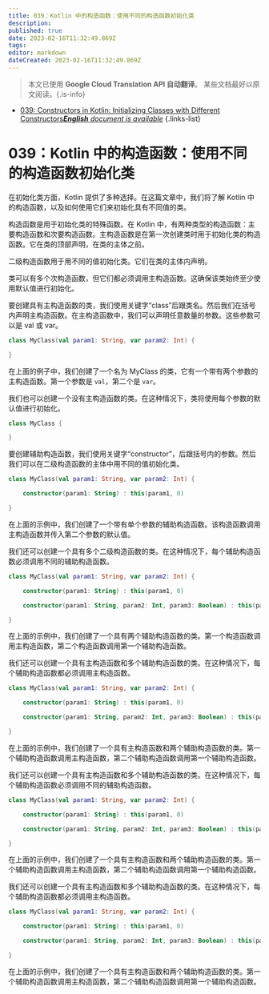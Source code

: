 ```yaml
---
title: 039：Kotlin 中的构造函数：使用不同的构造函数初始化类
description: 
published: true
date: 2023-02-16T11:32:49.869Z
tags: 
editor: markdown
dateCreated: 2023-02-16T11:32:49.869Z
---
```


> 本文已使用 **Google Cloud Translation API 自动翻译**。
某些文档最好以原文阅读。{.is-info}



- [039: Constructors in Kotlin: Initializing Classes with Different Constructors***English** document is available*](/en/Knowledge-base/Kotlin/Learning/039-constructors-in-kotlin-initializing-classes-with-different-constructors)
{.links-list}


# 039：Kotlin 中的构造函数：使用不同的构造函数初始化类

在初始化类方面，Kotlin 提供了多种选择。在这篇文章中，我们将了解 Kotlin 中的构造函数，以及如何使用它们来初始化具有不同值的类。

构造函数是用于初始化类的特殊函数。在 Kotlin 中，有两种类型的构造函数：主要构造函数和次要构造函数。主构造函数是在第一次创建类时用于初始化类的构造函数。它在类的顶部声明，在类的主体之前。

二级构造函数用于用不同的值初始化类。它们在类的主体内声明。

类可以有多个次构造函数，但它们都必须调用主构造函数。这确保该类始终至少使用默认值进行初始化。

要创建具有主构造函数的类，我们使用关键字“class”后跟类名。然后我们在括号内声明主构造函数。在主构造函数中，我们可以声明任意数量的参数。这些参数可以是 val 或 var。

```kotlin
class MyClass(val param1: String, var param2: Int) {

}
```

在上面的例子中，我们创建了一个名为 MyClass 的类，它有一个带有两个参数的主构造函数。第一个参数是 `val`，第二个是 `var`。

我们也可以创建一个没有主构造函数的类。在这种情况下，类将使用每个参数的默认值进行初始化。

```kotlin
class MyClass {

}
```

要创建辅助构造函数，我们使用关键字“constructor”，后跟括号内的参数。然后我们可以在二级构造函数的主体中用不同的值初始化类。

```kotlin
class MyClass(val param1: String, var param2: Int) {

    constructor(param1: String) : this(param1, 0)

}
```

在上面的示例中，我们创建了一个带有单个参数的辅助构造函数。该构造函数调用主构造函数并传入第二个参数的默认值。

我们还可以创建一个具有多个二级构造函数的类。在这种情况下，每个辅助构造函数必须调用不同的辅助构造函数。

```kotlin
class MyClass(val param1: String, var param2: Int) {

    constructor(param1: String) : this(param1, 0)

    constructor(param1: String, param2: Int, param3: Boolean) : this(param1, param2)

}
```

在上面的示例中，我们创建了一个具有两个辅助构造函数的类。第一个构造函数调用主构造函数，第二个构造函数调用第一个辅助构造函数。

我们还可以创建一个具有主构造函数和多个辅助构造函数的类。在这种情况下，每个辅助构造函数都必须调用主构造函数。

```kotlin
class MyClass(val param1: String, var param2: Int) {

    constructor(param1: String) : this(param1, 0)

    constructor(param1: String, param2: Int, param3: Boolean) : this(param1, param2)

}
```

在上面的示例中，我们创建了一个具有主构造函数和两个辅助构造函数的类。第一个辅助构造函数调用主构造函数，第二个辅助构造函数调用第一个辅助构造函数。

我们还可以创建一个具有主构造函数和多个辅助构造函数的类。在这种情况下，每个辅助构造函数必须调用不同的辅助构造函数。

```kotlin
class MyClass(val param1: String, var param2: Int) {

    constructor(param1: String) : this(param1, 0)

    constructor(param1: String, param2: Int, param3: Boolean) : this(param1, param2)

}
```

在上面的示例中，我们创建了一个具有主构造函数和两个辅助构造函数的类。第一个辅助构造函数调用主构造函数，第二个辅助构造函数调用第一个辅助构造函数。

我们还可以创建一个具有主构造函数和多个辅助构造函数的类。在这种情况下，每个辅助构造函数都必须调用主构造函数。

```kotlin
class MyClass(val param1: String, var param2: Int) {

    constructor(param1: String) : this(param1, 0)

    constructor(param1: String, param2: Int, param3: Boolean) : this(param1, param2)

}
```

在上面的示例中，我们创建了一个具有主构造函数和两个辅助构造函数的类。第一个辅助构造函数调用主构造函数，第二个辅助构造函数调用第一个辅助构造函数。